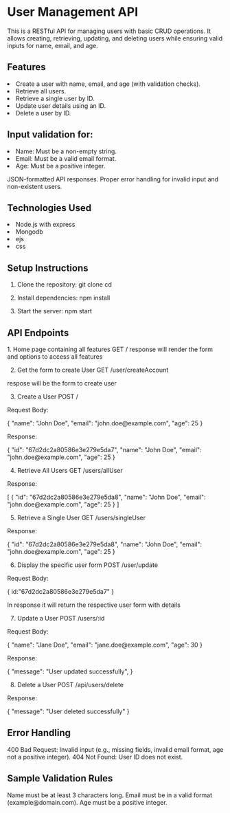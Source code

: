 <h1>User Management API</h1>
This is a RESTful API for managing users with basic CRUD operations. It allows creating, retrieving, updating, and deleting users while ensuring valid inputs for name, email, and age.

<h2>Features</h2>
<li>Create a user with name, email, and age (with validation checks).</li>
<li>Retrieve all users.</li>
<li>Retrieve a single user by ID.</li>
<li>Update user details using an ID.</li>
<li>Delete a user by ID.</li>

<h2>Input validation for:</h2>
<li>Name: Must be a non-empty string.</li>
<li>Email: Must be a valid email format.</li>
<li>Age: Must be a positive integer.</li>

JSON-formatted API responses.
Proper error handling for invalid input and non-existent users.

<h2>Technologies Used</h2>
<li>Node.js with express</li>
<li>Mongodb</li>
<li>ejs</li>
<li>css</li>

<h2>Setup Instructions</h2>

1. Clone the repository:
   git clone <repository-url>
   cd <repository-name>

2. Install dependencies:
   npm install

3. Start the server:
   npm start

<h2>API Endpoints</h2>
1.  Home page containing all features
GET /
response will render the form and options to access all features

2. Get the form to create User
GET /user/createAccount
<p>respose will be the form to create user</p>

3. Create a User
POST /
<p>Request Body:</p>
<p>{
  "name": "John Doe",
  "email": "john.doe@example.com",
  "age": 25
}
</p>

<p>Response:</p>

<p>{
  "id": "67d2dc2a80586e3e279e5da7",
  "name": "John Doe",
  "email": "john.doe@example.com",
  "age": 25
}</p>

4. Retrieve All Users
GET /users/allUser

<p>Response:</p>
<p>[
  {
    "id": "67d2dc2a80586e3e279e5da8",
    "name": "John Doe",
    "email": "john.doe@example.com",
    "age": 25
  }
]</p>

5. Retrieve a Single User
GET /users/singleUser

<p>Response:</p>

<p>{
  "id": "67d2dc2a80586e3e279e5da8",
  "name": "John Doe",
  "email": "john.doe@example.com",
  "age": 25
}</p>

6. Display the specific user form
POST /user/update
<p>Request Body:</p>
<p>{
    id:"67d2dc2a80586e3e279e5da7"
}</p>
<p>In response it will return the respective user form with details</p>

7. Update a User
POST /users/:id

<p>Request Body:</p>

<p>{
  "name": "Jane Doe",
  "email": "jane.doe@example.com",
  "age": 30
}</p>

<p>Response:</p>

<p>{
  "message": "User updated successfully",
}</p>

8. Delete a User
POST /api/users/delete
<p>Response:</p>

<p>{
  "message": "User deleted successfully"
}</p>


<h2>Error Handling</h2>
400 Bad Request: Invalid input (e.g., missing fields, invalid email format, age not a positive integer).
404 Not Found: User ID does not exist.

<h2>Sample Validation Rules</h2>
Name must be at least 3 characters long.
Email must be in a valid format (example@domain.com).
Age must be a positive integer.